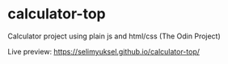 # calculator-top
Calculator project using plain js and html/css (The Odin Project)

Live preview: https://selimyuksel.github.io/calculator-top/
